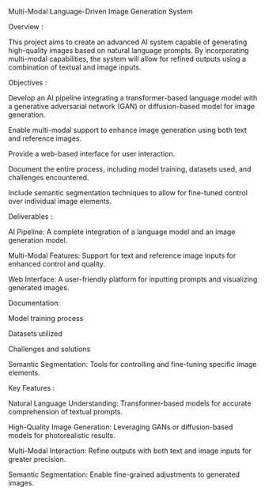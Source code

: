 Multi-Modal Language-Driven Image Generation System

Overview : 

This project aims to create an advanced AI system capable of generating high-quality images based on natural language prompts. By incorporating multi-modal capabilities, the system will allow for refined outputs using a combination of textual and image inputs.

Objectives : 

Develop an AI pipeline integrating a transformer-based language model with a generative adversarial network (GAN) or diffusion-based model for image generation.

Enable multi-modal support to enhance image generation using both text and reference images.

Provide a web-based interface for user interaction.

Document the entire process, including model training, datasets used, and challenges encountered.

Include semantic segmentation techniques to allow for fine-tuned control over individual image elements.

Deliverables  : 

AI Pipeline: A complete integration of a language model and an image generation model.

Multi-Modal Features: Support for text and reference image inputs for enhanced control and quality.

Web Interface: A user-friendly platform for inputting prompts and visualizing generated images.

Documentation:

Model training process

Datasets utilized

Challenges and solutions

Semantic Segmentation: Tools for controlling and fine-tuning specific image elements.

Key Features : 

Natural Language Understanding: Transformer-based models for accurate comprehension of textual prompts.

High-Quality Image Generation: Leveraging GANs or diffusion-based models for photorealistic results.

Multi-Modal Interaction: Refine outputs with both text and image inputs for greater precision.

Semantic Segmentation: Enable fine-grained adjustments to generated images.
